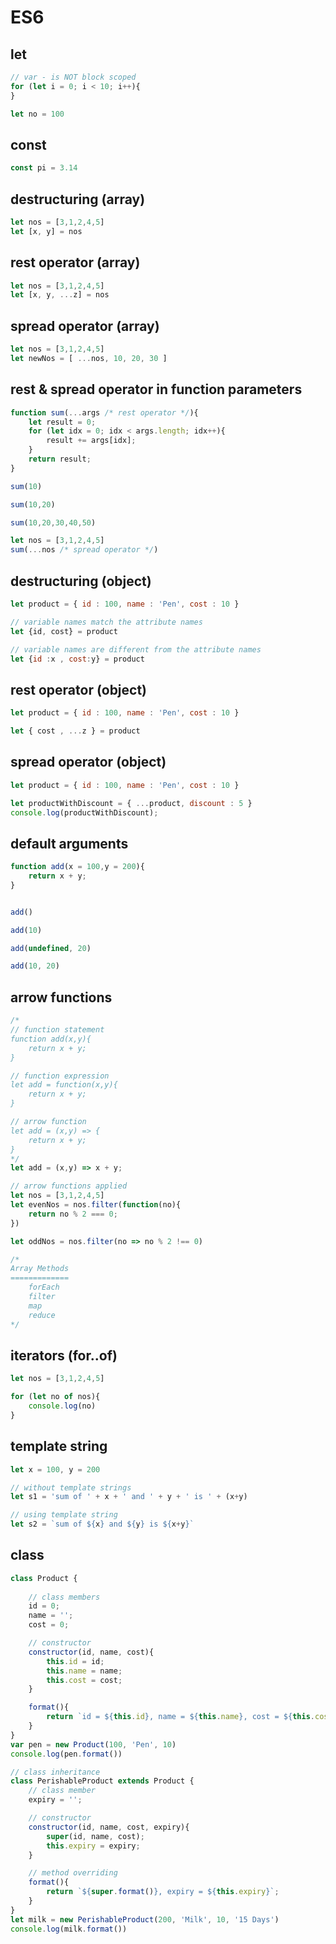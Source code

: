 # ES6

## let
```js
// var - is NOT block scoped
for (let i = 0; i < 10; i++){
}

let no = 100
```
## const
```js
const pi = 3.14

```
## destructuring (array)
```js
let nos = [3,1,2,4,5]
let [x, y] = nos
```
## rest operator (array)
```js
let nos = [3,1,2,4,5]
let [x, y, ...z] = nos
```
## spread operator (array)
```js
let nos = [3,1,2,4,5]
let newNos = [ ...nos, 10, 20, 30 ]
```

## rest & spread operator in function parameters
```js
function sum(...args /* rest operator */){
    let result = 0;
    for (let idx = 0; idx < args.length; idx++){
        result += args[idx];
    }
    return result;
}

sum(10)

sum(10,20)

sum(10,20,30,40,50)

let nos = [3,1,2,4,5]
sum(...nos /* spread operator */)
```
## destructuring (object)
```js
let product = { id : 100, name : 'Pen', cost : 10 }

// variable names match the attribute names
let {id, cost} = product

// variable names are different from the attribute names
let {id :x , cost:y} = product
```
## rest operator (object)
```js
let product = { id : 100, name : 'Pen', cost : 10 }

let { cost , ...z } = product
```
## spread operator (object)
```js
let product = { id : 100, name : 'Pen', cost : 10 }

let productWithDiscount = { ...product, discount : 5 }
console.log(productWithDiscount);
```
## default arguments
```js
function add(x = 100,y = 200){
    return x + y;
}


add()

add(10)

add(undefined, 20)

add(10, 20)
```
## arrow functions
```js
/*
// function statement
function add(x,y){
    return x + y;
}

// function expression
let add = function(x,y){
    return x + y;
}

// arrow function
let add = (x,y) => {
    return x + y;
}
*/
let add = (x,y) => x + y;

// arrow functions applied
let nos = [3,1,2,4,5]
let evenNos = nos.filter(function(no){
    return no % 2 === 0;
})

let oddNos = nos.filter(no => no % 2 !== 0)

/* 
Array Methods
=============
    forEach
    filter
    map
    reduce
*/
```
## iterators (for..of)
```js
let nos = [3,1,2,4,5]

for (let no of nos){
    console.log(no)
}
```

## template string
```js
let x = 100, y = 200

// without template strings
let s1 = 'sum of ' + x + ' and ' + y + ' is ' + (x+y)

// using template string
let s2 = `sum of ${x} and ${y} is ${x+y}`
```
## class
```js
class Product {
    
    // class members
    id = 0;
    name = '';
    cost = 0;

    // constructor
    constructor(id, name, cost){
        this.id = id;
        this.name = name;
        this.cost = cost;
    }

    format(){
        return `id = ${this.id}, name = ${this.name}, cost = ${this.cost}`
    }
}
var pen = new Product(100, 'Pen', 10)
console.log(pen.format())

// class inheritance
class PerishableProduct extends Product {
    // class member
    expiry = '';

    // constructor
    constructor(id, name, cost, expiry){
        super(id, name, cost);
        this.expiry = expiry;
    }

    // method overriding
    format(){
        return `${super.format()}, expiry = ${this.expiry}`;
    }
}
let milk = new PerishableProduct(200, 'Milk', 10, '15 Days')
console.log(milk.format())
```